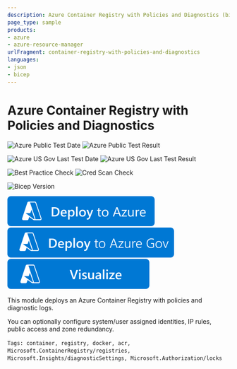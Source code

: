 ```yaml
---
description: Azure Container Registry with Policies and Diagnostics (bicep)
page_type: sample
products:
- azure
- azure-resource-manager
urlFragment: container-registry-with-policies-and-diagnostics
languages:
- json
- bicep
---
```

# Azure Container Registry with Policies and Diagnostics

![Azure Public Test Date](https://azurequickstartsservice.blob.core.windows.net/badges/quickstarts/microsoft.containerregistry/container-registry-with-policies-and-diagnostics/PublicLastTestDate.svg)
![Azure Public Test Result](https://azurequickstartsservice.blob.core.windows.net/badges/quickstarts/microsoft.containerregistry/container-registry-with-policies-and-diagnostics/PublicDeployment.svg)

![Azure US Gov Last Test Date](https://azurequickstartsservice.blob.core.windows.net/badges/quickstarts/microsoft.containerregistry/container-registry-with-policies-and-diagnostics/FairfaxLastTestDate.svg)
![Azure US Gov Last Test Result](https://azurequickstartsservice.blob.core.windows.net/badges/quickstarts/microsoft.containerregistry/container-registry-with-policies-and-diagnostics/FairfaxDeployment.svg)

![Best Practice Check](https://azurequickstartsservice.blob.core.windows.net/badges/quickstarts/microsoft.containerregistry/container-registry-with-policies-and-diagnostics/BestPracticeResult.svg)
![Cred Scan Check](https://azurequickstartsservice.blob.core.windows.net/badges/quickstarts/microsoft.containerregistry/container-registry-with-policies-and-diagnostics/CredScanResult.svg)

![Bicep Version](https://azurequickstartsservice.blob.core.windows.net/badges/quickstarts/microsoft.containerregistry/container-registry-with-policies-and-diagnostics/BicepVersion.svg)

[![Deploy To Azure](https://raw.githubusercontent.com/Azure/azure-quickstart-templates/master/1-CONTRIBUTION-GUIDE/images/deploytoazure.svg?sanitize=true)](https://portal.azure.com/#create/Microsoft.Template/uri/https%3A%2F%2Fraw.githubusercontent.com%2FAzure%2Fazure-quickstart-templates%2Fmaster%2Fquickstarts%2Fmicrosoft.containerregistry%2Fcontainer-registry-with-policies-and-diagnostics%2Fazuredeploy.json)
[![Deploy To Azure US Gov](https://raw.githubusercontent.com/Azure/azure-quickstart-templates/master/1-CONTRIBUTION-GUIDE/images/deploytoazuregov.svg?sanitize=true)](https://portal.azure.us/#create/Microsoft.Template/uri/https%3A%2F%2Fraw.githubusercontent.com%2FAzure%2Fazure-quickstart-templates%2Fmaster%2Fquickstarts%2Fmicrosoft.containerregistry%2Fcontainer-registry-with-policies-and-diagnostics%2Fazuredeploy.json)
[![Visualize](https://raw.githubusercontent.com/Azure/azure-quickstart-templates/master/1-CONTRIBUTION-GUIDE/images/visualizebutton.svg?sanitize=true)](http://armviz.io/#/?load=https%3A%2F%2Fraw.githubusercontent.com%2FAzure%2Fazure-quickstart-templates%2Fmaster%2Fquickstarts%2Fmicrosoft.containerregistry%2Fcontainer-registry-with-policies-and-diagnostics%2Fazuredeploy.json)

This module deploys an Azure Container Registry with policies and diagnostic logs.

You can optionally configure system/user assigned identities, IP rules, public access and zone redundancy.

`Tags: container, registry, docker, acr, Microsoft.ContainerRegistry/registries, Microsoft.Insights/diagnosticSettings, Microsoft.Authorization/locks`